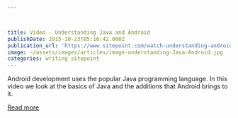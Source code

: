 ```yaml
---



title: Video - Understanding Java and Android
publishDate: 2015-10-23T05:16:42.000Z
publication_url: 'https://www.sitepoint.com/watch-understanding-android-and-java/'
image: ~/assets/images/articles/image-understanding-Java-Android.jpg
categories: writing sitepoint
---
```


Android development uses the popular Java programming language. In this video we look at the basics of Java and the additions that Android brings to it.

[Read more](https://www.sitepoint.com/watch-understanding-android-and-java/)
